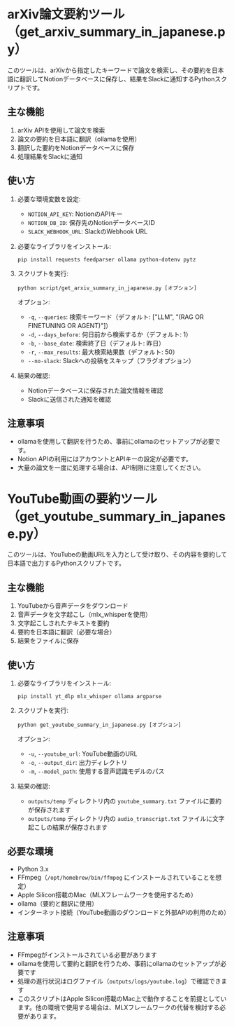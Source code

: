 # arXiv論文要約ツール（get_arxiv_summary_in_japanese.py）

このツールは、arXivから指定したキーワードで論文を検索し、その要約を日本語に翻訳してNotionデータベースに保存し、結果をSlackに通知するPythonスクリプトです。

## 主な機能

1. arXiv APIを使用して論文を検索
2. 論文の要約を日本語に翻訳（ollamaを使用）
3. 翻訳した要約をNotionデータベースに保存
4. 処理結果をSlackに通知

## 使い方

1. 必要な環境変数を設定:
   - `NOTION_API_KEY`: NotionのAPIキー
   - `NOTION_DB_ID`: 保存先のNotionデータベースID
   - `SLACK_WEBHOOK_URL`: SlackのWebhook URL

2. 必要なライブラリをインストール:
   ```
   pip install requests feedparser ollama python-dotenv pytz
   ```

3. スクリプトを実行:
   ```
   python script/get_arxiv_summary_in_japanese.py [オプション]
   ```

   オプション:
   - `-q`, `--queries`: 検索キーワード（デフォルト: ["LLM", "(RAG OR FINETUNING OR AGENT)"]）
   - `-d`, `--days_before`: 何日前から検索するか（デフォルト: 1）
   - `-b`, `--base_date`: 検索終了日（デフォルト: 昨日）
   - `-r`, `--max_results`: 最大検索結果数（デフォルト: 50）
   - `--no-slack`: Slackへの投稿をスキップ（フラグオプション）

4. 結果の確認:
   - Notionデータベースに保存された論文情報を確認
   - Slackに送信された通知を確認

## 注意事項

- ollamaを使用して翻訳を行うため、事前にollamaのセットアップが必要です。
- Notion APIの利用にはアカウントとAPIキーの設定が必要です。
- 大量の論文を一度に処理する場合は、API制限に注意してください。



# YouTube動画の要約ツール（get_youtube_summary_in_japanese.py）

このツールは、YouTubeの動画URLを入力として受け取り、その内容を要約して日本語で出力するPythonスクリプトです。

## 主な機能

1. YouTubeから音声データをダウンロード
2. 音声データを文字起こし（mlx_whisperを使用）
3. 文字起こしされたテキストを要約
4. 要約を日本語に翻訳（必要な場合）
5. 結果をファイルに保存

## 使い方

1. 必要なライブラリをインストール:
   ```
   pip install yt_dlp mlx_whisper ollama argparse
   ```

2. スクリプトを実行:
   ```
   python get_youtube_summary_in_japanese.py [オプション]
   ```

   オプション:
   - `-u`, `--youtube_url`: YouTube動画のURL
   - `-o`, `--output_dir`: 出力ディレクトリ
   - `-m`, `--model_path`: 使用する音声認識モデルのパス

3. 結果の確認:
   - `outputs/temp` ディレクトリ内の `youtube_summary.txt` ファイルに要約が保存されます
   - `outputs/temp` ディレクトリ内の `audio_transcript.txt` ファイルに文字起こしの結果が保存されます

## 必要な環境

- Python 3.x
- FFmpeg（`/opt/homebrew/bin/ffmpeg` にインストールされていることを想定）
- Apple Silicon搭載のMac（MLXフレームワークを使用するため）
- ollama（要約と翻訳に使用）
- インターネット接続（YouTube動画のダウンロードと外部APIの利用のため）

## 注意事項

- FFmpegがインストールされている必要があります
- ollamaを使用して要約と翻訳を行うため、事前にollamaのセットアップが必要です
- 処理の進行状況はログファイル（`outputs/logs/youtube.log`）で確認できます
- このスクリプトはApple Silicon搭載のMac上で動作することを前提としています。他の環境で使用する場合は、MLXフレームワークの代替を検討する必要があります。